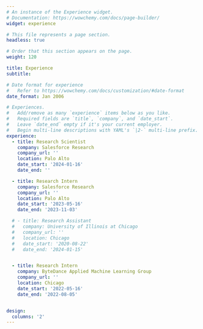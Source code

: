 ```yaml
---
# An instance of the Experience widget.
# Documentation: https://wowchemy.com/docs/page-builder/
widget: experience

# This file represents a page section.
headless: true

# Order that this section appears on the page.
weight: 120

title: Experience
subtitle:

# Date format for experience
#   Refer to https://wowchemy.com/docs/customization/#date-format
date_format: Jan 2006

# Experiences.
#   Add/remove as many `experience` items below as you like.
#   Required fields are `title`, `company`, and `date_start`.
#   Leave `date_end` empty if it's your current employer.
#   Begin multi-line descriptions with YAML's `|2-` multi-line prefix.
experience:
  - title: Research Scientist
    company: Salesforce Research
    company_url: ''
    location: Palo Alto
    date_start: '2024-01-16'
    date_end: ''

  - title: Research Intern
    company: Salesforce Research
    company_url: ''
    location: Palo Alto
    date_start: '2023-05-16'
    date_end: '2023-11-03'

  # - title: Research Assistant
  #   company: University of Illinois at Chicago
  #   company_url: ''
  #   location: Chicago
  #   date_start: '2020-08-22'
  #   date_end: '2024-01-15'


  - title: Research Intern
    company: ByteDance Applied Machine Learning Group
    company_url: ''
    location: Chicago
    date_start: '2022-05-16'
    date_end: '2022-08-05'


design:
  columns: '2'
---
```

